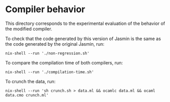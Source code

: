 # Compiler behavior

This directory corresponds to the experimental evaluation of the behavior of the modified compiler.

To check that the code generated by this version of Jasmin is the same as the code generated by the original Jasmin, run:

    nix-shell --run './non-regression.sh'

To compare the compilation time of both compilers, run:

    nix-shell --run './compilation-time.sh'

To crunch the data, run:

    nix-shell --run 'sh crunch.sh > data.ml && ocamlc data.ml && ocaml data.cmo crunch.ml'
